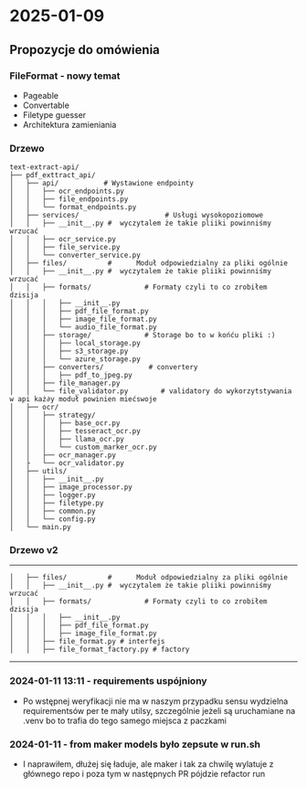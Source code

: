 # 2025-01-09

## Propozycje do omówienia

### FileFormat - nowy temat
- Pageable 
- Convertable
- Filetype guesser
- Architektura zamieniania

### Drzewo 

```aiignore
text-extract-api/
├── pdf_exttract_api/                           
│   ├── api/           # Wystawione endpointy 
│   │   ├── ocr_endpoints.py        
│   │   ├── file_endpoints.py     
│   │   └── format_endpoints.py    
│   ├── services/                     # Usługi wysokopoziomowe
│   │   ├── __init__.py #  wyczytalem że takie pliiki powinniśmy wrzucać
│   │   ├── ocr_service.py           
│   │   ├── file_service.py          
│   │   └── converter_service.py     
│   ├── files/          #      Moduł odpowiedzialny za pliki ogólnie
│   │   ├── __init__.py #  wyczytalem że takie pliiki powinniśmy wrzucać
│   │   ├── formats/             # Formaty czyli to co zrobiłem dzisija
│   │   │   ├── __init__.py
│   │   │   ├── pdf_file_format.py   
│   │   │   ├── image_file_format.py 
│   │   │   └── audio_file_format.py
│   │   ├── storage/             # Storage bo to w końću pliki :)
│   │   │   ├── local_storage.py    
│   │   │   ├── s3_storage.py        
│   │   │   └── azure_storage.py    
│   │   ├── converters/           # convertery 
│   │   │   ├── pdf_to_jpeg.py       
│   │   ├── file_manager.py         
│   │   └── file_validator.py        # validatory do wykorzytstywania w api każ∂y moduł powinien miećswoje
│   ├── ocr/                        
│   │   ├── strategy/                
│   │   │   ├── base_ocr.py          
│   │   │   ├── tesseract_ocr.py    
│   │   │   ├── llama_ocr.py         
│   │   │   └── custom_marker_ocr.py  
│   │   ├── ocr_manager.py     
│   ├   └── ocr_validator.py
│   ├── utils/                      
│   │   ├── __init__.py
│   │   ├── image_processor.py       
│   │   ├── logger.py            
│   │   ├── filetype.py             
│   │   ├── common.py              
│   │   └── config.py                
│   └── main.py                
```

### Drzewo v2
----

```^ v2 maly update do przegadania
│   ├── files/          #      Moduł odpowiedzialny za pliki ogólnie
│   │   ├── __init__.py #  wyczytalem że takie pliiki powinniśmy wrzucać
│   │   ├── formats/             # Formaty czyli to co zrobiłem dzisija
│   │   │   ├── __init__.py
│   │   │   ├── pdf_file_format.py   
│   │   │   ├── image_file_format.py 
│   │   ├── file_format.py # interfejs
│   │   ├── file_format_factory.py # factory
```

---

### 2024-01-11 13:11 - requirements uspójniony 
- Po wstępnej weryfikacji nie ma w naszym przypadku sensu wydzielna requirementsów per te mały utilsy, szczególnie jeżeli są uruchamiane na .venv bo to trafia do tego samego miejsca z paczkami

### 2024-01-11 - from maker models było zepsute w run.sh
- I naprawiłem, dłużej się ładuje, ale maker i tak za chwilę wylatuje z głównego repo i poza tym w następnych PR pójdzie refactor run
